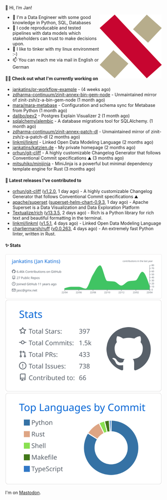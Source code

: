 👋 Hi, I’m Jan!

<img align="right" src="https://raw.githubusercontent.com/kreuzwerkerbot/kreuzwerkerbot/master/assets/xw.png" width="200">

- 🌱 I'm a Data Engineer with some good knowledge in Python, SQL, Databases
- 💪 I code reproducable and tested pipelines with data models which stakeholders can trust to make decisions upon.
- 💞️ I like to tinker with my linux environment :-)
- 📫 You can reach me via mail in English or German

#### 👩‍💻 Check out what I'm currently working on

- [jankatins/pr-workflow-example](https://github.com/jankatins/pr-workflow-example) -  (4 weeks ago)
- [zdharma-continuum/zinit-annex-bin-gem-node](https://github.com/zdharma-continuum/zinit-annex-bin-gem-node) - Unmaintained mirror of zinit-zsh/z-a-bin-gem-node (1 month ago)
- [mara/mara-metabase](https://github.com/mara/mara-metabase) - Configuration and schema sync for Metabase from Python (1 month ago)
- [dalibo/pev2](https://github.com/dalibo/pev2) - Postgres Explain Visualizer 2 (1 month ago)
- [sqlalchemy/alembic](https://github.com/sqlalchemy/alembic) - A database migrations tool for SQLAlchemy. (1 month ago)
- [zdharma-continuum/zinit-annex-patch-dl](https://github.com/zdharma-continuum/zinit-annex-patch-dl) - Unmaintained mirror of zinit-zsh/z-a-patch-dl (2 months ago)
- [linkml/linkml](https://github.com/linkml/linkml) - Linked Open Data Modeling Language (2 months ago)
- [jankatins/katzien.de](https://github.com/jankatins/katzien.de) - My private homepage (2 months ago)
- [orhun/git-cliff](https://github.com/orhun/git-cliff) - A highly customizable Changelog Generator that follows Conventional Commit specifications ⛰️  (3 months ago)
- [mitsuhiko/minijinja](https://github.com/mitsuhiko/minijinja) - MiniJinja is a powerful but minimal dependency template engine for Rust (3 months ago)

#### 🔭 Latest releases I've contributed to

- [orhun/git-cliff](https://github.com/orhun/git-cliff) ([v1.2.0](https://github.com/orhun/git-cliff/releases/tag/v1.2.0), 1 day ago) - A highly customizable Changelog Generator that follows Conventional Commit specifications ⛰️ 
- [apache/superset](https://github.com/apache/superset) ([superset-helm-chart-0.9.3](https://github.com/apache/superset/releases/tag/superset-helm-chart-0.9.3), 1 day ago) - Apache Superset is a Data Visualization and Data Exploration Platform
- [Textualize/rich](https://github.com/Textualize/rich) ([v13.3.5](https://github.com/Textualize/rich/releases/tag/v13.3.5), 2 days ago) - Rich is a Python library for rich text and beautiful formatting in the terminal.
- [linkml/linkml](https://github.com/linkml/linkml) ([v1.5.1](https://github.com/linkml/linkml/releases/tag/v1.5.1), 4 days ago) - Linked Open Data Modeling Language
- [charliermarsh/ruff](https://github.com/charliermarsh/ruff) ([v0.0.263](https://github.com/charliermarsh/ruff/releases/tag/v0.0.263), 4 days ago) - An extremely fast Python linter, written in Rust.


#### ✨ Stats

  [![](https://raw.githubusercontent.com/jankatins/jankatins/master/profile-summary-card-output/github/0-profile-details.svg)](https://github.com/vn7n24fzkq/github-profile-summary-cards)
  [![](https://raw.githubusercontent.com/jankatins/jankatins/master/profile-summary-card-output/github/3-stats.svg)](https://github.com/vn7n24fzkq/github-profile-summary-cards)
  [![](https://raw.githubusercontent.com/jankatins/jankatins/master/profile-summary-card-output/github/2-most-commit-language.svg)](https://github.com/vn7n24fzkq/github-profile-summary-cards)

I'm on <a rel="me" href="https://fosstodon.org/@jankatins">Mastodon</a>.
